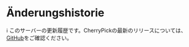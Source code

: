 # Änderungshistorie
<div class="info">ℹ️ このサーバーの更新履歴です。CherryPickの最新のリリースについては、<a href="https://github.com/kokonect-link/cherrypick/blob/master/CHANGELOG_CHERRYPICK.md" target="_blank">GitHub</a>をご確認ください。</div>

<!-- For translators: Do not edit these comments. -->
<!--[CHANGELOG]-->
